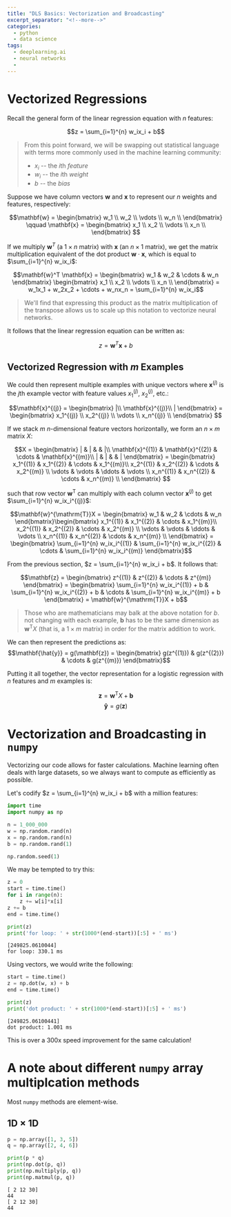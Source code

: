 ```yaml
---
title: "DLS Basics: Vectorization and Broadcasting"
excerpt_separator: "<!--more-->"
categories:
  - python
  - data science
tags:
  - deeplearning.ai
  - neural networks
  -
---
```


# Vectorized Regressions

Recall the general form of the linear regression equation with $n$ features:

$$z =  \sum_{i=1}^{n} w_ix_i + b$$

> From this point forward, we will be swapping out statistical language with terms more commonly used in the machine learning community:
>
>- $x_i$ -- the $i$th *feature*
>- $w_i$ -- the $i$th *weight*
>- $b$ -- the *bias*

Suppose we have column vectors $\mathbf{w}$ and $\mathbf{x}$ to represent our $n$ weights and features, respectively:

$$\mathbf{w} = \begin{bmatrix}
w_1 \\
w_2 \\
\vdots \\
w_n \\
\end{bmatrix} \qquad \mathbf{x} = \begin{bmatrix}
x_1 \\
x_2 \\
\vdots \\
x_n \\
\end{bmatrix}
$$

If we multiply $\mathbf{w}^T$ (a $1 \times n$ matrix) with $\mathbf{x}$ (an $n \times 1$ matrix), we get the matrix multiplication equivalent of the dot product $\mathbf{w} \cdot \mathbf{x}$, which is equal to $\sum_{i=1}^{n} w_ix_i$:

$$\mathbf{w}^T \mathbf{x} = \begin{bmatrix}
w_1 & w_2 & \cdots & w_n
\end{bmatrix} \begin{bmatrix}
x_1 \\
x_2 \\
\vdots \\
x_n \\
\end{bmatrix} = w_1x_1 + w_2x_2 + \cdots + w_nx_n = \sum_{i=1}^{n} w_ix_i$$

> We'll find that expressing this product as the matrix multiplication of the transpose allows us to scale up this notation to vectorize neural networks.

It follows that the linear regression equation can be written as:

$$z = \mathbf{w}^T \mathbf{x} + b$$

## Vectorized Regression with $m$ Examples

We could then represent multiple examples with unique vectors where $\mathbf{x}^{(j)}$ is the $j$th example vector with feature values $x_1^{(j)}$, $x_2^{(j)}$, etc.:

$$\mathbf{x}^{(j)} = \begin{bmatrix}
|\\
\mathbf{x}^{(j)}\\
|
\end{bmatrix} = \begin{bmatrix}
x_1^{(j)} \\
x_2^{(j)} \\
\vdots \\
x_n^{(j)} \\
\end{bmatrix}
$$

If we stack $m$ $n$-dimensional feature vectors horizontally, we form an $n \times m$ matrix $X$:

$$X = \begin{bmatrix}
| & | & & |\\
\mathbf{x}^{(1)} & \mathbf{x}^{(2)} & \cdots & \mathbf{x}^{(m)}\\
| & | & & |
\end{bmatrix} = \begin{bmatrix}
x_1^{(1)} & x_1^{(2)} & \cdots & x_1^{(m)}\\
x_2^{(1)} & x_2^{(2)} & \cdots & x_2^{(m)} \\
\vdots & \vdots & \ddots & \vdots \\
x_n^{(1)} & x_n^{(2)} & \cdots & x_n^{(m)} \\
\end{bmatrix}
$$

such that row vector $\mathbf{w}^{\mathrm{T}}$ can multiply with each column vector $\mathbf{x}^{(j)}$ to get $\sum_{i=1}^{n} w_ix_i^{(j)}$:

$$\mathbf{w}^{\mathrm{T}}X =  \begin{bmatrix}
w_1 & w_2 & \cdots & w_n
\end{bmatrix}\begin{bmatrix}
x_1^{(1)} & x_1^{(2)} & \cdots & x_1^{(m)}\\
x_2^{(1)} & x_2^{(2)} & \cdots & x_2^{(m)} \\
\vdots & \vdots & \ddots & \vdots \\
x_n^{(1)} & x_n^{(2)} & \cdots & x_n^{(m)} \\
\end{bmatrix} = \begin{bmatrix}
\sum_{i=1}^{n} w_ix_i^{(1)} & \sum_{i=1}^{n} w_ix_i^{(2)} & \cdots & \sum_{i=1}^{n} w_ix_i^{(m)}
\end{bmatrix}$$

From the previous section, $z = \sum_{i=1}^{n} w_ix_i + b$. It follows that:

$$\mathbf{z} = \begin{bmatrix}
z^{(1)} & z^{(2)} & \cdots & z^{(m)}
\end{bmatrix} = \begin{bmatrix}
\sum_{i=1}^{n} w_ix_i^{(1)} + b & \sum_{i=1}^{n} w_ix_i^{(2)} + b & \cdots & \sum_{i=1}^{n} w_ix_i^{(m)} + b
\end{bmatrix} = \mathbf{w}^{\mathrm{T}}X + b$$

>Those who are mathematicians may balk at the above notation for $b$.  not changing with each example, $\mathbf{b}$ has to be the same dimension as $\mathbf{w}^{\mathrm{T}}X$ (that is, a $1 \times m$ matrix) in order for the matrix addition to work.

We can then represent the predictions as:
$$\mathbf{\hat{y}} = g(\mathbf{z}) = \begin{bmatrix}
g(z^{(1)}) & g(z^{(2)}) & \cdots & g(z^{(m)})
\end{bmatrix}$$

Putting it all together, the vector representation for a logistic regression with $n$ features and $m$ examples is:

$$\mathbf{z} = \mathbf{w}^{\mathrm{T}}X + \mathbf{b}$$
$$\mathbf{\hat{y}} = g(\mathbf{z})$$

# Vectorization and Broadcasting in `numpy`

Vectorizing our code allows for faster calculations. Machine learning often deals with large datasets, so we always want to compute as efficiently as possible.

Let's codify $z =  \sum_{i=1}^{n} w_ix_i + b$ with a million features:

```python
import time
import numpy as np

n = 1_000_000
w = np.random.rand(n)
x = np.random.rand(n)
b = np.random.rand(1)

np.random.seed(1)
```
We may be tempted to try this:
```python
z = 0
start = time.time()
for i in range(n):
    z += w[i]*x[i]
z += b
end = time.time()

print(z)
print('for loop: ' + str(1000*(end-start))[:5] + ' ms')
```

```
[249825.0610044]
for loop: 330.1 ms
```

Using vectors, we would write the following:

```python
start = time.time()
z = np.dot(w, x) + b
end = time.time()

print(z)
print('dot product: ' + str(1000*(end-start))[:5] + ' ms')
```
```
[249825.06100441]
dot product: 1.001 ms
```
This is over a 300x speed improvement for the same calculation!

# A note about different `numpy` array multiplcation methods

Most `numpy` methods are element-wise.

## 1D $\times$ 1D

```python
p = np.array([1, 3, 5])
q = np.array([2, 4, 6])

print(p * q)
print(np.dot(p, q))
print(np.multiply(p, q))
print(np.matmul(p, q))
```

```
[ 2 12 30]
44
[ 2 12 30]
44
```